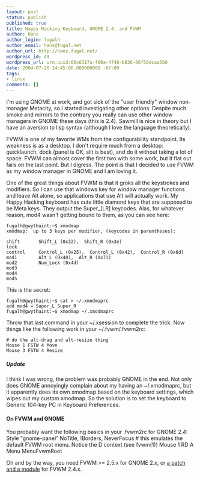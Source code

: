 ```yaml
---
layout: post
status: publish
published: true
title: Happy Hacking Keyboard, GNOME 2.4, and FVWM
author: Hans
author_login: fugalh
author_email: hans@fugal.net
author_url: http://hans.fugal.net/
wordpress_id: 49
wordpress_url: urn:uuid:66c6317a-f90a-4748-b836-66f50dcaa560
date: 2004-07-20 14:45:06.000000000 -07:00
tags:
- linux
comments: []
---
```

<p>I'm using GNOME at work, and got sick of the "user friendly" window non-manager
Metacity, so I started investigating other options. Despite much smoke and
mirrors to the contrary you really can use other window managers in GNOME these
days (this is 2.4). Sawmill is nice in theory but I have an aversion to lisp
syntax (although I love the language theoretically). </p>

<p>FVWM is one of my favorite WMs from the configurability standpoint. Its
weakness is as a desktop. I don't require much from a desktop: quicklaunch,
dock (panel is OK, slit is best), and do it without taking a lot of space. FVWM
can almost cover the first two with some work, but it flat out fails on the
last point. But I digress. The point is that I decided to use FVWM as my window
manager in GNOME and I am loving it.</p>

<p>One of the great things about FVWM is that it groks all the keystrokes and
modifiers. So I can use that windows key for window manager functions and leave
Alt alone, so applications that use Alt will actually work. My Happy Hacking
keyboard has cute little diamond keys that are supposed to be Meta keys. They
output the Super_[LR] keycodes. Alas, for whatever reason, mod4 wasn't getting
bound to them, as you can see here:</p>

<pre><code>fugalh@gwythaint:~$ xmodmap
xmodmap:  up to 3 keys per modifier, (keycodes in parentheses):

shift       Shift_L (0x32),  Shift_R (0x3e)
lock
control     Control_L (0x25),  Control_L (0x42),  Control_R (0x6d)
mod1        Alt_L (0x40),  Alt_R (0x71)
mod2        Num_Lock (0x4d)
mod3
mod4
mod5
</code></pre>

<p>This is the secret:</p>

<pre><code>fugalh@gwythaint:~$ cat &gt; ~/.xmodmaprc
add mod4 = Super_L Super_R
fugalh@gwythaint:~$ xmodmap ~/.xmodmaprc
</code></pre>

<p>Throw that last command in your ~/.xsession to complete the trick. Now things
like the following work in your ~/.fvwm/.fvwm2rc:</p>

<pre><code># do the alt-drag and alt-resize thing
Mouse 1 FSTW 4 Move
Mouse 3 FSTW 4 Resize
</code></pre>

<h5>Update</h5>

<p>I think I was wrong, the problem was probably GNOME in the end. Not only does
GNOME annoyingly complain about my having an ~/.xmodmaprc, but it apparently
does its own xmodmap based on the keyboard settings, which wipes out my custom
xmodmap. So the solution is to set the keyboard to Generic 104-key PC in
Keyboard Preferences.</p>

<h4>On FVWM and GNOME</h4>

<p>You probably want the following basics in your .fvwm2rc for GNOME 2.4:
    Style "gnome-panel" NoTitle, !Borders, NeverFocus
    # this emulates the default FVWM root menu. Notice the D context (see fvwm(1))
    Mouse 1 RD A Menu MenuFvwmRoot</p>

<p>Oh and by the way, you need FVWM >= 2.5.x for GNOME 2.x, or <a href="http://fvwm-ewmh.sourceforge.net/">a patch and a module</a> for FVWM 2.4.x.</p>
